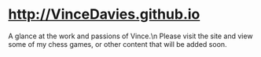 # http://VinceDavies.github.io
A glance at the work and passions of Vince.\n
Please visit the site and view some of my chess games, or other content that will be added soon.
